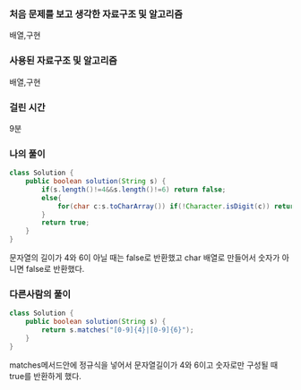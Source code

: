 ### 처음 문제를 보고 생각한 자료구조 및 알고리즘

배열,구현

### 사용된 자료구조 및 알고리즘

배열,구현

### 걸린 시간

9분

### 나의 풀이

```java
class Solution {
    public boolean solution(String s) {
        if(s.length()!=4&&s.length()!=6) return false;
        else{
            for(char c:s.toCharArray()) if(!Character.isDigit(c)) return false;
        }
        return true;
    }
}
```

문자열의 길이가 4와 6이 아닐 때는 false로 반환했고 char 배열로 만들어서 숫자가 아니면 false로 반환했다.

### 다른사람의 풀이

```java
class Solution {
    public boolean solution(String s) {
        return s.matches("[0-9]{4}|[0-9]{6}");
    }
}
```

matches메서드안에 정규식을 넣어서 문자열길이가  4와 6이고 숫자로만 구성될 때 true를 반환하게 했다.